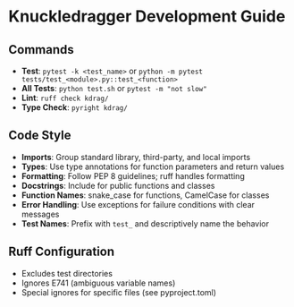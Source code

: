 # Knuckledragger Development Guide

## Commands
- **Test**: `pytest -k <test_name>` or `python -m pytest tests/test_<module>.py::test_<function>`
- **All Tests**: `python test.sh` or `pytest -m "not slow"`
- **Lint**: `ruff check kdrag/`
- **Type Check**: `pyright kdrag/`

## Code Style
- **Imports**: Group standard library, third-party, and local imports
- **Types**: Use type annotations for function parameters and return values
- **Formatting**: Follow PEP 8 guidelines; ruff handles formatting
- **Docstrings**: Include for public functions and classes
- **Function Names**: snake_case for functions, CamelCase for classes
- **Error Handling**: Use exceptions for failure conditions with clear messages
- **Test Names**: Prefix with `test_` and descriptively name the behavior

## Ruff Configuration
- Excludes test directories
- Ignores E741 (ambiguous variable names)
- Special ignores for specific files (see pyproject.toml)